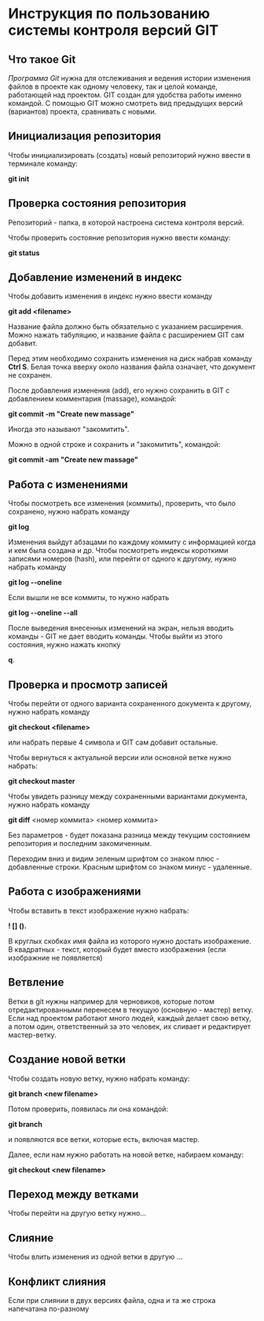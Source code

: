 # **Инструкция по пользованию системы контроля версий GIT**

## Что такое Git

*Программа Git* нужна для отслеживания и ведения истории изменения файлов в проекте как одному человеку, так и целой команде, работающей над проектом. GIT создан для удобства работы именно командой.  С помощью GIT можно смотреть вид предыдущих версий (вариантов) проекта, сравнивать с новыми. 

## Инициализация репозитория

Чтобы инициализировать (создать) новый репозиторий нужно ввести в терминале команду:

**git init**

## Проверка состояния репозитория

Репозиторий - папка, в которой настроена система контроля версий. 

Чтобы проверить состояние репозитория нужно ввести команду:

**git status**

## Добавление изменений в индекс

Чтобы добавить изменения в индекс нужно ввести команду

**git add \<filename>**

Название файла должно быть обязательно с указанием расширения. Можно нажать табуляцию, и название файла с расширением GIT сам добавит.

Перед этим необходимо сохранить изменения на диск набрав команду **Ctrl S**. 
Белая точка вверху около названия файла означает, что документ не сохранен. 


После добавления изменения (add), его нужно сохранить в GIT с добавлением комментария (massage), командой:

**git commit -m "Create new massage"** 

Иногда это называют "закомитить".

Можно в одной строке и сохранить и "закомитить", командой:

**git commit -am "Create new massage"**

## Работа с изменениями
Чтобы посмотреть все изменения (коммиты), проверить, что было сохранено, нужно набрать команду

**git log**

Изменения выйдут абзацами по каждому коммиту с информацией когда и кем была создана и др. Чтобы посмотреть индексы короткими записями номеров (hash), или перейти от одного к другому, нужно набрать команду

**git log --oneline**

Ecли вышли не все коммиты, то нужно набрать 

**git log --oneline --all**

После выведения внесенных изменений на экран, нельзя вводить команды - GIT не дает вводить команды. Чтобы выйти из этого состояния, нужно нажать кнопку 

**q**.


## Проверка и просмотр записей
Чтобы перейти от одного варианта сохраненного документа к другому, нужно набрать команду

**git checkout \<filename>**

или набрать первые 4 символа и GIT сам добавит остальные.

Чтобы вернуться к актуальной версии или основной ветке нужно набрать:

**git checkout master**

Чтобы увидеть разницу между сохраненными вариантами документа, нужно набрать команду

**git diff** <номер коммита> <номер коммита>

Без параметров - будет показана разница между текущим состоянием репозитория и последним закомиченным. 

Переходим вниз и видим зеленым шрифтом со знаком плюс - добавленные строки. Красным шрифтом со знаком минус - удаленные. 

## Работа с изображениями

Чтобы вставить в текст изображение нужно набрать:  

 **! [] ().**

В круглых скобках имя файла из которого нужно достать изображение. В квадратных - текст, который будет вместо изображения (если изображние не появляется)

## Ветвление

Ветки в git нужны например для черновиков, которые потом отредактированными перенесем в текущую (основную - мастер) ветку.  
Если над проектом работают много людей, каждый делает свою ветку, а потом один, ответственный за это человек, их сливает и редактирует мастер-ветку. 


## Создание новой ветки
Чтобы создать новую ветку, нужно набрать команду:

**git branch \<new filename>**

Потом проверить, появилась ли она командой:

**git branch**

и появляются все ветки, которые есть, включая мастер.

Далее, если нам нужно работать на новой ветке, набираем команду:

**git checkout \<new filename>**


## Переход между ветками

Чтобы перейти на другую ветку нужно...

## Слияние

Чтобы влить изменения из одной ветки в другую ...

## Конфликт слияния

Если при слиянии в двух версиях файла, одна и та же строка напечатана по-разному


